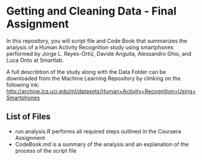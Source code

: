 # Getting and Cleaning Data - Final Assignment

In this repository, you will script file and Code Book that summarizes the analysis of a Human Activity Recognition study using smartphones performed by Jorge L. Reyes-Ortiz, Davide Anguita, Alessandro Ghio, and Luca Onto at Smartlab.

A full describtion of the study along with the Data Folder can be downloaded from the Machine Learning Repository by clinking on the following ink:
http://archive.ics.uci.edu/ml/datasets/Human+Activity+Recognition+Using+Smartphones

## List of Files
* run.analysis.R performs all required steps outlined in the Coursera Assignment
* CodeBook.md is a summary of the analysis and an explanation of the process of the script file
